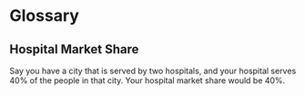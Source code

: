 # Glossary

## Hospital Market Share

Say you have a city that is served by two hospitals, and your hospital serves 40% of the people in that city. Your hospital market share would be 40%.
